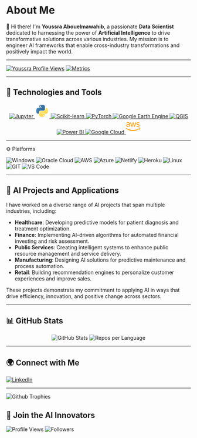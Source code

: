 # About Me

👋 Hi there! I'm **Youssra Abouelmawahib**, a passionate **Data Scientist** dedicated to harnessing the power of **Artificial Intelligence** to drive transformative solutions across various industries. My mission is to engineer AI frameworks that enable cross-industry transformations and positively impact the world.

---

[![Youssra Profile Views](https://github.com/Youssra1999/youssra1999-profile-views/blob/master/svg/profile/badge.svg)](https://github.com/Youssra1999/nirzak-profile-views)
[![Metrics](https://github.com/Youssra1999/Youssra1999/actions/workflows/metrics.yml/badge.svg)](https://github.com/Youssra1999/Youssra1999/actions/workflows/metrics.yml)

---

## 🌟 Technologies and Tools

<p align="center">
  <!-- Programming Languages -->
  <a href="https://jupyter.org/" target="_blank" rel="noreferrer">
    <img src="https://upload.wikimedia.org/wikipedia/commons/thumb/3/38/Jupyter_logo.svg/1200px-Jupyter_logo.svg.png" alt="Jupyter" width="40" height="40"/>
  </a>
  <a href="https://www.python.org" target="_blank" rel="noreferrer">
    <img src="https://raw.githubusercontent.com/devicons/devicon/master/icons/python/python-original.svg" alt="Python" width="40" height="40"/>
  </a>
  <a href="https://scikit-learn.org/stable/" target="_blank" rel="noreferrer">
    <img src="https://upload.wikimedia.org/wikipedia/commons/0/05/Scikit_learn_logo_small.svg" alt="Scikit-learn" width="40" height="40"/>
  </a>
  <a href="https://pytorch.org/" target="_blank" rel="noreferrer">
    <img src="https://upload.wikimedia.org/wikipedia/commons/1/10/PyTorch_logo_icon.svg" alt="PyTorch" width="40" height="40"/>
  </a>
  <!-- Geospatial and Environmental Tools -->
  <a href="https://earthengine.google.com/" target="_blank" rel="noreferrer">
    <img src="https://b.thumbs.redditmedia.com/X9PQAO7ZF1oj5ZxFmgWBFHP-xzqHlRJoUxnzBno2jcA.png" alt="Google Earth Engine" width="40" height="40"/>
  </a>
  <a href="https://www.qgis.org/en/site/" target="_blank" rel="noreferrer">
    <img src="https://www.qgis.org/img/logosign.svg" alt="QGIS" width="40" height="40"/>
  </a>
  <!-- Data Visualization -->
  <a href="https://powerbi.microsoft.com/" target="_blank" rel="noreferrer">
    <img src="https://upload.wikimedia.org/wikipedia/commons/c/cf/New_Power_BI_Logo.svg" alt="Power BI" width="40" height="40"/>
  </a>
  <a href="https://cloud.google.com/" target="_blank" rel="noreferrer">
    <img src="https://cdn.jsdelivr.net/gh/devicons/devicon/icons/googlecloud/googlecloud-original.svg" alt="Google Cloud" width="40" height="40"/>
  </a>
  <a href="https://aws.amazon.com/" target="_blank" rel="noreferrer">
    <img src="https://github.com/devicons/devicon/blob/master/icons/amazonwebservices/amazonwebservices-plain-wordmark.svg" alt="AWS" width="40" height="40"/>
  </a>
</p>

---

⚙️ Platforms

![Windows](https://img.shields.io/badge/Windows-0078D6.svg?style=for-the-badge&logo=windows&logoColor=black&color=0078D6)
![Oracle Cloud](https://img.shields.io/badge/Oracle_Cloud-F80000?style=for-the-badge&logo=Oracle&logoColor=white)
![AWS](https://img.shields.io/badge/Amazon_AWS-232F3E?style=for-the-badge&logo=amazon-aws&logoColor=white)
![Azure](https://img.shields.io/badge/microsoft%20azure-0089D6?style=for-the-badge&logo=microsoft-azure&logoColor=white)
![Netlify](https://img.shields.io/badge/Netlify-00C7B7?style=for-the-badge&logo=netlify&logoColor=white)
![Heroku](https://img.shields.io/badge/Heroku-430098?style=for-the-badge&logo=heroku&logoColor=white)
![Linux](https://img.shields.io/badge/linux-%FCC624.svg?style=for-the-badge&logo=linux&logoColor=black&color=FCC624)
![GIT](https://img.shields.io/badge/git-%3776AB.svg?style=for-the-badge&logo=git&logoColor=white&color=F05032)
![VS Code](https://img.shields.io/badge/VS%20Code-007ACC.svg?style=for-the-badge&logo=visual%20studio%20code&logoColor=white&color=007ACC)

---

## 🧠 AI Projects and Applications

I have worked on a diverse range of AI projects that span multiple industries, including:

- **Healthcare**: Developing predictive models for patient diagnosis and treatment optimization.
- **Finance**: Implementing AI-driven algorithms for automated financial investing and risk assessment.
- **Public Services**: Creating intelligent systems to enhance public resource management and service delivery.
- **Manufacturing**: Designing AI solutions for predictive maintenance and process automation.
- **Retail**: Building recommendation engines to personalize customer experiences and improve sales.

These projects demonstrate my commitment to applying AI in ways that drive efficiency, innovation, and positive change across sectors.

---

## 📊 GitHub Stats

<p align="center">
  <img src="https://github-readme-stats.vercel.app/api?username=youssra1999&show_icons=true&theme=dark" alt="GitHub Stats" />
  <img src="https://github-profile-summary-cards.vercel.app/api/cards/repos-per-language?username=youssra1999&layout=compact&show_icons=true&theme=merko&locale=en&count_private=true&langs_count=6" alt="Repos per Language" />
</p>


---

## 🌍 Connect with Me

<p align="left">
  <a href="https://linkedin.com/in/youssra-abouelmawahib" target="_blank">
    <img src="https://raw.githubusercontent.com/rahuldkjain/github-profile-readme-generator/master/src/images/icons/Social/linked-in-alt.svg" alt="LinkedIn" height="30" width="40" />
  </a>
</p>

---

![Github Trophies](https://youssra1999-trophies.vercel.app/?username=Youssra1999&theme=gruvbox&row=2&column=5&margin-h=2&margin-w=2&no-frame=true&count_private=true)

## 🌱 Join the AI Innovators

![Profile Views](https://komarev.com/ghpvc/?username=youssra1999)
![Followers](https://img.shields.io/github/followers/youssra1999?style=social)

